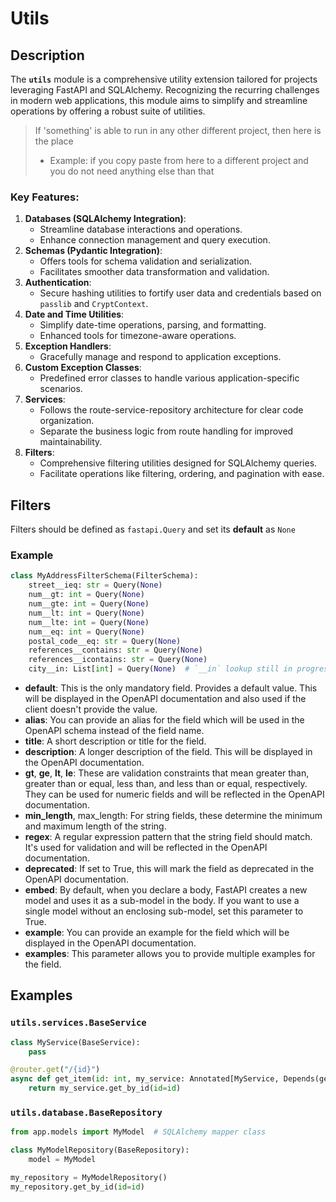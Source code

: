 # Utils

## Description

The **`utils`** module is a comprehensive utility extension tailored for projects leveraging FastAPI and SQLAlchemy. Recognizing the recurring challenges in modern web applications, this module aims to simplify and streamline operations by offering a robust suite of utilities.


> If 'something' is able to run in any other different project, then here is the place
> * Example: if you copy paste from here to a different project and you do not need anything else than that


### **Key Features:**

1. **Databases (SQLAlchemy Integration)**:
    - Streamline database interactions and operations.
    - Enhance connection management and query execution.
2. **Schemas (Pydantic Integration)**:
    - Offers tools for schema validation and serialization.
    - Facilitates smoother data transformation and validation.
3. **Authentication**:
    - Secure hashing utilities to fortify user data and credentials based on `passlib` and `CryptContext`.
4. **Date and Time Utilities**:
    - Simplify date-time operations, parsing, and formatting.
    - Enhanced tools for timezone-aware operations.
5. **Exception Handlers**:
    - Gracefully manage and respond to application exceptions.
6. **Custom Exception Classes**:
    - Predefined error classes to handle various application-specific scenarios.
7. **Services**:
    - Follows the route-service-repository architecture for clear code organization.
    - Separate the business logic from route handling for improved maintainability.
8. **Filters**:
    - Comprehensive filtering utilities designed for SQLAlchemy queries.
    - Facilitate operations like filtering, ordering, and pagination with ease.


## Filters

Filters should be defined as `fastapi.Query` and set its **default** as `None`

### Example

```python
class MyAddressFilterSchema(FilterSchema):
    street__ieq: str = Query(None)
    num__gt: int = Query(None)
    num__gte: int = Query(None)
    num__lt: int = Query(None)
    num__lte: int = Query(None)
    num__eq: int = Query(None)
    postal_code__eq: str = Query(None)
    references__contains: str = Query(None)
    references__icontains: str = Query(None)
    city__in: List[int] = Query(None)  # `__in` lookup still in progress
```

* **default**: This is the only mandatory field. Provides a default value. This will be displayed in the OpenAPI documentation and also used if the client doesn't provide the value.
* **alias**: You can provide an alias for the field which will be used in the OpenAPI schema instead of the field name.
* **title**: A short description or title for the field.
* **description**: A longer description of the field. This will be displayed in the OpenAPI documentation.
* **gt**, **ge**, **lt**, **le**: These are validation constraints that mean greater than, greater than or equal, less than, and less than or equal, respectively. They can be used for numeric fields and will be reflected in the OpenAPI documentation.
* **min_length**, max_length: For string fields, these determine the minimum and maximum length of the string.
* **regex**: A regular expression pattern that the string field should match. It's used for validation and will be reflected in the OpenAPI documentation.
* **deprecated**: If set to True, this will mark the field as deprecated in the OpenAPI documentation.
* **embed**: By default, when you declare a body, FastAPI creates a new model and uses it as a sub-model in the body. If you want to use a single model without an enclosing sub-model, set this parameter to True.
* **example**: You can provide an example for the field which will be displayed in the OpenAPI documentation.
* **examples**: This parameter allows you to provide multiple examples for the field.



## Examples

### `utils.services.BaseService`

```python
class MyService(BaseService):
    pass

@router.get("/{id}")
async def get_item(id: int, my_service: Annotated[MyService, Depends(get_my_service)]):
    return my_service.get_by_id(id=id)
```


### `utils.database.BaseRepository`

```python
from app.models import MyModel  # SQLAlchemy mapper class

class MyModelRepository(BaseRepository):
    model = MyModel

my_repository = MyModelRepository()
my_repository.get_by_id(id=id)
```

